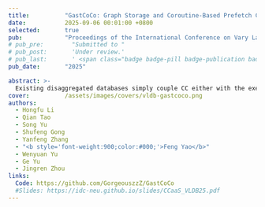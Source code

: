 ```yaml
---
title:          "GastCoCo: Graph Storage and Coroutine-Based Prefetch Co-Design for Dynamic Graph Processing"
date:           2025-09-06 00:01:00 +0800
selected:       true
pub:            "Proceedings of the International Conference on Vary Large Data Bases (VLDB)"
# pub_pre:        "Submitted to "
# pub_post:       'Under review.'
# pub_last:       ' <span class="badge badge-pill badge-publication badge-success">Spotlight</span>'
pub_date:       "2025"

abstract: >-
  Existing disaggregated databases simply couple CC either with the execution layer or the storage layer, which limits the performance and elasticity of these systems. This paper proposes Concurrency Control as a Service (CCaaS), which decouples CC from databases, building an execution-CC-storage three-layer decoupled database, allowing independent scaling and upgrades for improved elasticity, resource utilization, and development agility.
cover:          /assets/images/covers/vldb-gastcoco.png
authors:
  - Hongfu Li
  - Qian Tao
  - Song Yu
  - Shufeng Gong
  - Yanfeng Zhang
  - "<b style='font-weight:900;color:#000;'>Feng Yao</b>"
  - Wenyuan Yu
  - Ge Yu
  - Jingren Zhou
links:
  Code: https://github.com/GorgeouszzZ/GastCoCo
  #Slides: https://idc-neu.github.io/slides/CCaaS_VLDB25.pdf
---
```





